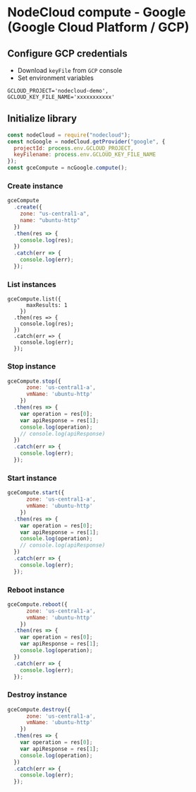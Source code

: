 # NodeCloud compute - Google (Google Cloud Platform / GCP)

## Configure GCP credentials

- Download `keyFile` from `GCP` console
- Set environment variables

```
GCLOUD_PROJECT='nodecloud-demo',
GCLOUD_KEY_FILE_NAME='xxxxxxxxxxx'
```

## Initialize library

```js
const nodeCloud = require("nodecloud");
const ncGoogle = nodeCloud.getProvider("google", {
  projectId: process.env.GCLOUD_PROJECT,
  keyFilename: process.env.GCLOUD_KEY_FILE_NAME
});
const gceCompute = ncGoogle.compute();
```

### Create instance

```js
gceCompute
  .create({
    zone: "us-central1-a",
    name: "ubuntu-http"
  })
  .then(res => {
    console.log(res);
  })
  .catch(err => {
    console.log(err);
  });
```

### List instances

```jsjs
gceCompute.list({
      maxResults: 1
    })
  .then(res => {
    console.log(res);
  })
  .catch(err => {
    console.log(err);
  });

```

### Stop instance

```js
gceCompute.stop({
      zone: 'us-central1-a',
      vmName: 'ubuntu-http'
    })
  .then(res => {
    var operation = res[0];
    var apiResponse = res[1];
    console.log(operation);
    // console.log(apiResponse)
  })
  .catch(err => {
    console.log(err);
  });
```

### Start instance

```js
gceCompute.start({
      zone: 'us-central1-a',
      vmName: 'ubuntu-http'
    })
  .then(res => {
    var operation = res[0];
    var apiResponse = res[1];
    console.log(operation);
    // console.log(apiResponse)
  })
  .catch(err => {
    console.log(err);
  });
```

### Reboot instance

```js
gceCompute.reboot({
      zone: 'us-central1-a',
      vmName: 'ubuntu-http'
    })
  .then(res => {
    var operation = res[0];
    var apiResponse = res[1];
    console.log(operation);
  })
  .catch(err => {
    console.log(err);
  });
```

### Destroy instance

```js
gceCompute.destroy({
      zone: 'us-central1-a',
      vmName: 'ubuntu-http'
    })
  .then(res => {
    var operation = res[0];
    var apiResponse = res[1];
    console.log(operation);
  })
  .catch(err => {
    console.log(err);
  });

```
